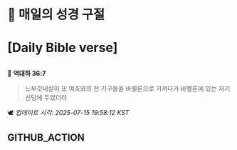 # 🙏 매일의 성경 구절
# [Daily Bible verse]
##
<!-- START_BIBLE_VERSE -->
📖 **역대하 36:7**
> 느부갓네살이 또 여호와의 전 기구들을 바벨론으로 가져다가 바벨론에 있는 자기 신당에 두었더라

🕊️ _업데이트 시각: 2025-07-15 19:58:12 KST_
  <!-- END_BIBLE_VERSE -->
## GITHUB_ACTION
